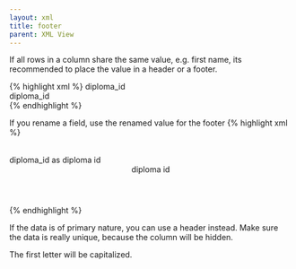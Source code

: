 ```yaml
---
layout: xml
title: footer
parent: XML View
---
```

If all rows in a column share the same value, e.g. first name, its recommended to place the value in a header or a footer. 

{% highlight xml %}
    <table>
        <fields>diploma_id</fields>
        <footer>diploma_id</footer>
{% endhighlight %}

If you rename a field, use the renamed value for the footer
{% highlight xml %}
    <table>
        <fields>diploma_id as diploma id</fields>
        <header>diploma id</header>
{% endhighlight %}


If the data is of primary nature, you can use a header instead.
Make sure the data is really unique, because the column will be hidden.

The first letter will be capitalized.
